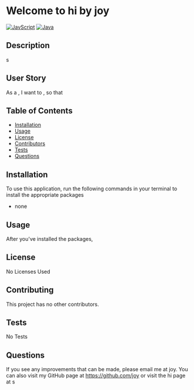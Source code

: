 # Welcome to hi by joy

[![JavScript](https://img.shields.io/badge/Made%20With-JavaScript-blue.svg)](https://shields.io/)  [![Java](https://img.shields.io/badge/Made%20With-Java-green.svg)](https://shields.io/)  
  
## Description
  
s

## User Story

As a , I want to , so that 

  
## Table of Contents
* [Installation](#installation)
* [Usage](#usage)
* [License](#license)
* [Contributors](#contributing)
* [Tests](#tests)
* [Questions](#questions)

  
## Installation

To use this application, run the following commands in your terminal to install the appropriate packages

* none

## Usage 

After you've installed the packages, 


## License
No Licenses Used

## Contributing
This project has no other contributors.

## Tests
No Tests

## Questions
  
If you see any improvements that can be made, please email me at joy. You can also visit my GitHub page at https://github.com/joy or visit the hi page at s

  